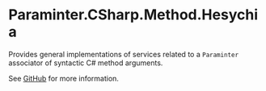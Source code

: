 # Paraminter.CSharp.Method.Hesychia

Provides general implementations of services related to a `Paraminter` associator of syntactic C# method arguments.

See [GitHub](https://github.com/Paraminter/Paraminter.CSharp.Method.Hesychia) for more information.
